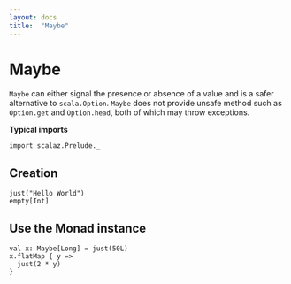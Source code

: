 ```yaml
---
layout: docs
title:  "Maybe"
---
```


# Maybe

`Maybe` can either signal the presence or absence of a value and is a safer alternative to `scala.Option`.
`Maybe` does not provide unsafe method such as `Option.get` and `Option.head`, both of which may throw exceptions.

**Typical imports**

```tut:silent
import scalaz.Prelude._
```

## Creation

```tut
just("Hello World")
empty[Int]
```

## Use the Monad instance

```tut
val x: Maybe[Long] = just(50L)
x.flatMap { y =>
  just(2 * y)
}
```
